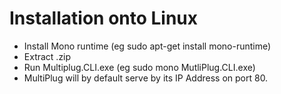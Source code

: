 # Installation onto Linux

* Install Mono runtime (eg sudo apt-get install mono-runtime)
* Extract .zip
* Run Multiplug.CLI.exe (eg sudo mono MutliPlug.CLI.exe)
* MultiPlug will by default serve by its IP Address on port 80.
